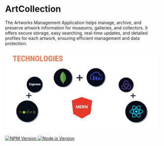 # ArtCollection
The Artworks Management Application helps manage, archive, and preserve artwork information for museums, galleries, and collectors. It offers secure storage, easy searching, real-time updates, and detailed profiles for each artwork, ensuring efficient management and data protection.

![Technologies](https://github.com/FarahDvp/images/blob/0b50266865142a3febcfcf02d712354494b06758/MERN_Stack.png)

<a href="https://www.npmjs.com/package/npm" target="_blank">
  <img src="https://img.shields.io/badge/npm-v10.8.1-blue" alt="NPM Version" />
</a>

<a href="https://nodejs.org/en/" target="_blank">
  <img src="https://img.shields.io/badge/Node.js-v20.10.0-blue" alt="Node.js Version" />
</a>
